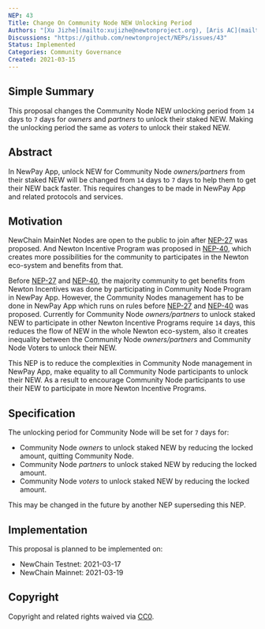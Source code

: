 ```yaml
---
NEP: 43
Title: Change On Community Node NEW Unlocking Period
Authors: "[Xu Jizhe](mailto:xujizhe@newtonproject.org), [Aris AC](mailto:hi@aris.ac)"
Discussions: "https://github.com/newtonproject/NEPs/issues/43"
Status: Implemented
Categories: Community Governance
Created: 2021-03-15
---
```


## Simple Summary

This proposal changes the Community Node NEW unlocking period from `14` days to `7` days for _owners_ and _partners_ to unlock their staked NEW. Making the unlocking period the same as _voters_ to unlock their staked NEW.

## Abstract

In NewPay App, unlock NEW for Community Node _owners/partners_ from their staked NEW will be changed from `14` days to `7` days to help them to get their NEW back faster. This requires changes to be made in NewPay App and related protocols and services.

## Motivation 

NewChain MainNet Nodes are open to the public to join after [NEP-27](../NEP-27/index.md) was proposed. And Newton Incentive Program was proposed in [NEP-40](../NEP-40/index.md), which creates more possibilities for the community to participates in the Newton eco-system and benefits from that.

Before [NEP-27](../NEP-27/index.md) and [NEP-40](../NEP-40/index.md), the majority community to get benefits from Newton Incentives was done by participating in Community Node Program in NewPay App. However, the Community Nodes management has to be done in NewPay App which runs on rules before [NEP-27](../NEP-27/index.md) and [NEP-40](../NEP-40/index.md) was proposed. Currently for Community Node _owners/partners_ to unlock staked NEW to participate in other Newton Incentive Programs require `14` days, this reduces the flow of NEW in the whole Newton eco-system, also it creates inequality between the Community Node _owners/partners_ and Community Node Voters to unlock their NEW.

This NEP is to reduce the complexities in Community Node management in NewPay App, make equality to all Community Node participants to unlock their NEW. As a result to encourage Community Node participants to use their NEW to participate in more Newton Incentive Programs.

## Specification 

The unlocking period for Community Node will be set for `7` days for:

- Community Node _owners_ to unlock staked NEW by reducing the locked amount, quitting Community Node.
- Community Node _partners_ to unlock staked NEW by reducing the locked amount.
- Community Node _voters_ to unlock staked NEW by reducing the locked amount.

This may be changed in the future by another NEP superseding this NEP.

## Implementation 

This proposal is planned to be implemented on:

- NewChain Testnet: 2021-03-17
- NewChain Mainnet: 2021-03-19

## Copyright

Copyright and related rights waived via [CC0](https://creativecommons.org/publicdomain/zero/1.0/).
